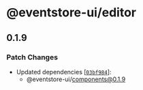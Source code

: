 # @eventstore-ui/editor

## 0.1.9

### Patch Changes

-   Updated dependencies [[`03bf984`](https://github.com/EventStore/Design-System/commit/03bf9849fd9167dd46986b3a994938ded3ffb8e0)]:
    -   @eventstore-ui/components@0.1.9
